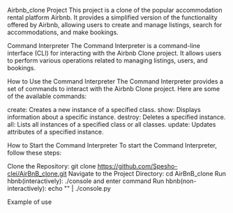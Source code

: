 Airbnb_clone Project
This project is a clone of the popular accommodation rental platform Airbnb. It provides a simplified version of the functionality offered by Airbnb, allowing users to create and manage listings, search for accommodations, and make bookings.

Command Interpreter
The Command Interpreter is a command-line interface (CLI) for interacting with the Airbnb Clone project. It allows users to perform various operations related to managing listings, users, and bookings.

How to Use the Command Interpreter
The Command Interpreter provides a set of commands to interact with the Airbnb Clone project. Here are some of the available commands:

create: Creates a new instance of a specified class.
show: Displays information about a specific instance.
destroy: Deletes a specified instance.
all: Lists all instances of a specified class or all classes.
update: Updates attributes of a specified instance.

How to Start the Command Interpreter
To start the Command Interpreter, follow these steps:

Clone the Repository: git clone https://github.com/Spesho-clei/AirBnB_clone.git
Navigate to the Project Directory: cd AirBnB_clone
Run hbnb(interactively): ./console and enter command
Run hbnb(non-interactively): echo "<command>" | ./console.py

Example of use

